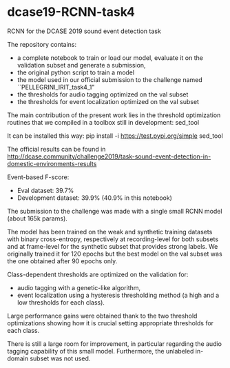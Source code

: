 # dcase19-RCNN-task4

RCNN for the DCASE 2019 sound event detection task

The repository contains:
- a complete notebook to train or load our model, evaluate it on the validation subset and generate a submission,
- the original python script to train a model
- the model used in our official submission to the challenge named ``PELLEGRINI_IRIT_task4_1"
- the thresholds for audio tagging optimized on the val subset
- the thresholds for event localization optimized on the val subset

The main contribution of the present work lies in the threshold optimization routines that we compiled in a toolbox still in development: sed_tool

It can be installed this way: 
    pip install -i https://test.pypi.org/simple sed_tool

The official results can be found in <http://dcase.community/challenge2019/task-sound-event-detection-in-domestic-environments-results>

Event-based F-score:

- Eval dataset: 39.7% 
- Development dataset: 39.9% (40.9% in this notebook)

The submission to the challenge was made with a single small RCNN model (about 165k params).

The model has been trained on the weak and synthetic training datasets with binary cross-entropy, respectively at recording-level for both subsets and at frame-level for the synthetic subset that provides strong labels. We originally trained it for 120 epochs but the best model on the val subset was the one obtained after 90 epochs only.


Class-dependent thresholds are optimized on the validation for:

- audio tagging with a genetic-like algorithm,
- event localization using a hysteresis thresholding method (a high and a low thresholds for each class).

Large performance gains were obtained thank to the two threshold optimizations showing how it is crucial setting appropriate thresholds for each class.

There is still a large room for improvement, in particular regarding the audio tagging capability of this small model. Furthermore, the unlabeled in-domain subset was not used.
